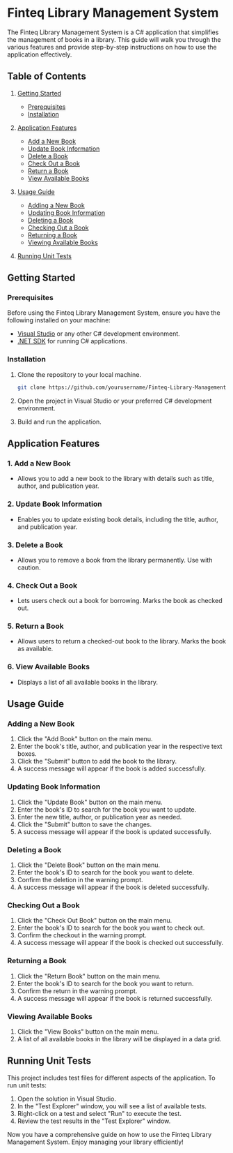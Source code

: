 # Finteq Library Management System

The Finteq Library Management System is a C# application that simplifies the management of books in a library. This guide will walk you through the various features and provide step-by-step instructions on how to use the application effectively.

## Table of Contents

1. [Getting Started](#getting-started)
   - [Prerequisites](#prerequisites)
   - [Installation](#installation)
   
2. [Application Features](#application-features)
   - [Add a New Book](#1-add-a-new-book)
   - [Update Book Information](#2-update-book-information)
   - [Delete a Book](#3-delete-a-book)
   - [Check Out a Book](#4-check-out-a-book)
   - [Return a Book](#5-return-a-book)
   - [View Available Books](#6-view-available-books)
   
3. [Usage Guide](#usage-guide)
   - [Adding a New Book](#adding-a-new-book)
   - [Updating Book Information](#updating-book-information)
   - [Deleting a Book](#deleting-a-book)
   - [Checking Out a Book](#checking-out-a-book)
   - [Returning a Book](#returning-a-book)
   - [Viewing Available Books](#viewing-available-books)
   
4. [Running Unit Tests](#running-unit-tests)

## Getting Started

### Prerequisites

Before using the Finteq Library Management System, ensure you have the following installed on your machine:

- [Visual Studio](https://visualstudio.microsoft.com/) or any other C# development environment.
- [.NET SDK](https://dotnet.microsoft.com/download/dotnet) for running C# applications.

### Installation

1. Clone the repository to your local machine.

   ```bash
   git clone https://github.com/yourusername/Finteq-Library-Management.git
   ```

2. Open the project in Visual Studio or your preferred C# development environment.

3. Build and run the application.

## Application Features

### 1. Add a New Book

- Allows you to add a new book to the library with details such as title, author, and publication year.

### 2. Update Book Information

- Enables you to update existing book details, including the title, author, and publication year.

### 3. Delete a Book

- Allows you to remove a book from the library permanently. Use with caution.

### 4. Check Out a Book

- Lets users check out a book for borrowing. Marks the book as checked out.

### 5. Return a Book

- Allows users to return a checked-out book to the library. Marks the book as available.

### 6. View Available Books

- Displays a list of all available books in the library.

## Usage Guide

### Adding a New Book

1. Click the "Add Book" button on the main menu.
2. Enter the book's title, author, and publication year in the respective text boxes.
3. Click the "Submit" button to add the book to the library.
4. A success message will appear if the book is added successfully.

### Updating Book Information

1. Click the "Update Book" button on the main menu.
2. Enter the book's ID to search for the book you want to update.
3. Enter the new title, author, or publication year as needed.
4. Click the "Submit" button to save the changes.
5. A success message will appear if the book is updated successfully.

### Deleting a Book

1. Click the "Delete Book" button on the main menu.
2. Enter the book's ID to search for the book you want to delete.
3. Confirm the deletion in the warning prompt.
4. A success message will appear if the book is deleted successfully.

### Checking Out a Book

1. Click the "Check Out Book" button on the main menu.
2. Enter the book's ID to search for the book you want to check out.
3. Confirm the checkout in the warning prompt.
4. A success message will appear if the book is checked out successfully.

### Returning a Book

1. Click the "Return Book" button on the main menu.
2. Enter the book's ID to search for the book you want to return.
3. Confirm the return in the warning prompt.
4. A success message will appear if the book is returned successfully.

### Viewing Available Books

1. Click the "View Books" button on the main menu.
2. A list of all available books in the library will be displayed in a data grid.

## Running Unit Tests

This project includes test files for different aspects of the application. To run unit tests:

1. Open the solution in Visual Studio.
2. In the "Test Explorer" window, you will see a list of available tests.
3. Right-click on a test and select "Run" to execute the test.
4. Review the test results in the "Test Explorer" window.

Now you have a comprehensive guide on how to use the Finteq Library Management System. Enjoy managing your library efficiently!
